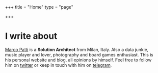 +++
title = "Home"
type = "page"

+++

<script src="/js/jquery-1.11.2.min.js" type="text/javascript"></script>
<script src="/js/typed.js" type="text/javascript"></script>

<script>
  $(function(){
    $(".typed").typed({
      strings: ["Technology.","Economics.","Data Science.","Society.","Psychology."],
      typeSpeed: 100,
      loop: true,
      backDelay: 1000

    });
  });
</script>

<div class="typed-js-hide">
  <div class="row">
    <div class="col-sm-12">
      <div class="text-center">
          <h1>I write about </br><span class="typed" style="color:#497799";></span></h1>
      </div>
    </div>
  </div>
</div>


[Marco Patti](/about) is a **Solution Architect** from Milan, Italy. Also a data junkie, music player and lover, photography and board games enthusiast. This is his personal website and blog, all opinions by himself. Feel free to follow him on [twitter](https://twitter.com/pttmrk) or keep in touch with him on [telegram](https://t.me/mkrco).